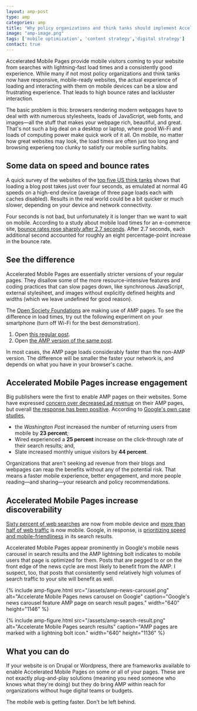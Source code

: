 ```yaml
---
layout: amp-post
type: amp
categories: amp
title: "Why policy organizations and think tanks should implement Accelerated Mobile Pages"
image: "amp-image.png"
tags: ['mobile optimization', 'content strategy','digital strategy']
contact: true
---
```


Accelerated Mobile Pages provide mobile visitors coming to your website from searches with lightning-fast load times and a consistently good experience. While many if not most policy organizations and think tanks now have responsive, mobile-ready websites, the actual experience of loading and interacting with them on mobile devices can be a slow and frustrating experience. That leads to high bounce rates and lackluster interaction.

The basic problem is this: browsers rendering modern webpages have to deal with with numerous stylesheets, loads of JavaScript, web fonts, and images—all the stuff that makes your webpage rich, beautiful, and great. That's not such a big deal on a desktop or laptop, where good Wi-Fi and loads of computing power make quick work of it all. On mobile, no matter how great websites may look, the load times are often just too long and browsing experieng too clunky to satisfy our mobile surfing habits.

## Some data on speed and bounce rates

A quick survey of the websites of the [top five US think tanks](http://www.thinktankwatch.com/2016/01/2016-think-tank-rankings-cheat-sheet.html) shows that loading a blog post takes just over four seconds, as emulated at normal 4G speeds on a high-end device (average of three page loads each with caches disabled). Results in the real world could be a bit quicker or much slower, depending on your device and network connectivity.

Four seconds is not bad, but unfortunately it is longer than we want to wait on mobile. According to a study about mobile load times for an e-commerce site, [bounce rates rose sharply after 2.7 seconds](https://www.soasta.com/blog/mobile-web-performance-monitoring-conversion-rate/). After 2.7 seconds, each additional second accounted for roughly an eight percentage-point increase in the bounce rate.

## See the difference

Accelerated Mobile Pages are essentially stricter versions of your regular pages. They disallow some of the more resource-intensive features and coding practices that can slow pages down, like synchronous JavaScript, external stylesheet, and images without explicitly defined heights and widths (which we leave undefined for good reason).

The [Open Society Foundations](https://www.opensocietyfoundations.org/) are making use of AMP pages. To see the difference in load times, try out the following experiment on your smartphone (turn off Wi-Fi for the best demonstration).

1. Open [this regular post](https://www.opensocietyfoundations.org/voices/fight-against-human-trafficking-child-soldiers-get-ignored).  
2. Open [the AMP version of the same post](https://cdn.ampproject.org/c/s/apps.opensocietyfoundations.org/amp/voices/fight-against-human-trafficking-child-soldiers-get-ignored).

In most cases, the AMP page loads considerably faster than the non-AMP version. The difference will be smaller the faster your network is, and depends on what you have in your browser's cache. 

## Accelerated Mobile Pages increase engagement

Big publishers were the first to enable AMP pages on their websites. Some have expressed [concern over decreased ad revenue](https://searchenginewatch.com/2016/10/31/publishers-are-struggling-with-amp-page-monetization/) on their AMP pages, but overall [the response has been positive](http://digiday.com/publishers/publishers-excited-google-amp-traffic-wonder-revenue-will-follow/). According to [Google's own case studies](https://www.ampproject.org/case-studies/), 

- the *Washington Post* increased the number of returning users from mobile by **23 percent**;
- Wired experienced a **25 percent** increase on the click-through rate of their search results; and,
- Slate increased monthly unique visitors by **44 percent**.

Organizations that aren't seeking ad revenue from their blogs and webpages can reap the benefits without any of the potential risk. That means a faster mobile experience, better engagement, and more people reading—and sharing—your research and policy recommendations.

## Accelerated Mobile Pages increase discoverability

[Sixty percent of web searches](http://www.codefuel.com/blog/60-percent-searches-now-mobile-devices/) are now from mobile device and [more than half of web traffic](http://business.newsfactor.com/story.xhtml?story_id=022001GSLLSU) is now mobile. Google, in response, is [prioritizing speed and mobile-friendliness](https://www.wired.com/2016/02/google-will-now-favor-pages-use-fast-loading-tech/) in its search results. 

Accelerated Mobile Pages appear prominently in Google's mobile news carousel in search results and the AMP lightning bolt indicates to mobile users that page is optimized for them. Posts that are pegged to or on the front edge of the news cycle are most likely to benefit from the AMP. I suspect, too, that posts that consistently send relatively high volumes of search traffic to your site will benefit as well.

{% include amp-figure.html src="/assets/amp-news-carousel.png" alt="Accelerate Mobile Pages news carousel on Google" caption="Google's news carousel feature AMP page on search result pages." width="640" height="1146" %}

{% include amp-figure.html src="/assets/amp-search-result.png" alt="Accelerate Mobile Pages search results" caption="AMP pages are marked with a lightning bolt icon." width="640" height="1136" %}

## What you can do

If your website is on Drupal or Wordpress, there are frameworks available to enable Accelerated Mobile Pages on some or all of your pages. These are not exactly plug-and-play solutions (meaning you need someone who knows what they're doing) but they do bring AMP within reach for organizations without huge digital teams or budgets. 

The mobile web is getting faster. Don't be left behind.